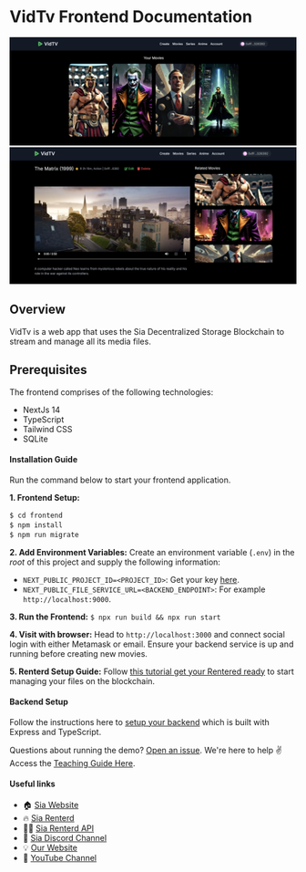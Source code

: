 # VidTv Frontend Documentation

![Poster Component](../screenshots/6.png)
![Movie streaming page](../screenshots/3.png)

## Overview

VidTv is a web app that uses the Sia Decentralized Storage Blockchain to stream and manage all its media files. 

## Prerequisites
The frontend comprises of the following technologies:
- NextJs 14
- TypeScript
- Tailwind CSS
- SQLite

#### Installation Guide
Run the command below to start your frontend application.

**1. Frontend Setup:**
```sh
$ cd frontend
$ npm install
$ npm run migrate
```

**2. Add Environment Variables:**
Create an environment variable (`.env`) in the _root_ of this project and supply the following information:

- `NEXT_PUBLIC_PROJECT_ID=<PROJECT_ID>`: Get your key [here](https://cloud.walletconnect.com/).
- `NEXT_PUBLIC_FILE_SERVICE_URL=<BACKEND_ENDPOINT>`: For example `http://localhost:9000`.

**3. Run the Frontend:**
`$ npx run build && npx run start`

**4. Visit with browser:**
Head to `http://localhost:3000` and connect social login with either Metamask or email. Ensure your backend service is up and running before creating new movies.

**5. Renterd Setup Guide:**
Follow [this tutorial get your Rentered ready](../) to start managing your files on the blockchain.

#### Backend Setup

Follow the instructions here to [setup your backend](/backend/) which is built with Express and TypeScript.

Questions about running the demo? [Open an issue](https://github.com/Daltonic/sia_vid_tv/issues). We're here to help ✌️ Access the [Teaching Guide Here](/).

#### Useful links

- 🏠 [Sia Website](https://sia.tech)
- 🔥 [Sia Renterd](https://sia.tech/software/renterd)
- 👨‍💻 [Sia Renterd API](https://api.sia.tech/renterd)
- 🚀 [Sia Discord Channel](https://sia.tech/discord)
- 💡 [Our Website](https://dappmentors.org/)
- 💪 [YouTube Channel](https://youtube.com/@dappmentors)